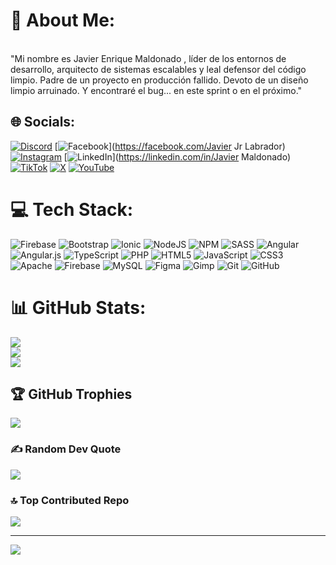 # 💫 About Me:
<br>"Mi nombre es Javier Enrique Maldonado , líder de los entornos de desarrollo, arquitecto de sistemas escalables y leal defensor del código limpio. Padre de un proyecto en producción fallido. Devoto de un diseño limpio arruinado. Y encontraré el bug... en este sprint o en el próximo."


## 🌐 Socials:
[![Discord](https://img.shields.io/badge/Discord-%237289DA.svg?logo=discord&logoColor=white)](https://discord.gg/javierjr8074) [![Facebook](https://img.shields.io/badge/Facebook-%231877F2.svg?logo=Facebook&logoColor=white)](https://facebook.com/Javier Jr Labrador) [![Instagram](https://img.shields.io/badge/Instagram-%23E4405F.svg?logo=Instagram&logoColor=white)](https://instagram.com/javierjr.os) [![LinkedIn](https://img.shields.io/badge/LinkedIn-%230077B5.svg?logo=linkedin&logoColor=white)](https://linkedin.com/in/Javier Maldonado) [![TikTok](https://img.shields.io/badge/TikTok-%23000000.svg?logo=TikTok&logoColor=white)](https://tiktok.com/@@javiermaldonado0920) [![X](https://img.shields.io/badge/X-black.svg?logo=X&logoColor=white)](https://x.com/@JavierjrxOs) [![YouTube](https://img.shields.io/badge/YouTube-%23FF0000.svg?logo=YouTube&logoColor=white)](https://youtube.com/@@javiermaldonado8042) 

# 💻 Tech Stack:
![Firebase](https://img.shields.io/badge/firebase-%23039BE5.svg?style=for-the-badge&logo=firebase) ![Bootstrap](https://img.shields.io/badge/bootstrap-%238511FA.svg?style=for-the-badge&logo=bootstrap&logoColor=white) ![Ionic](https://img.shields.io/badge/Ionic-%233880FF.svg?style=for-the-badge&logo=Ionic&logoColor=white) ![NodeJS](https://img.shields.io/badge/node.js-6DA55F?style=for-the-badge&logo=node.js&logoColor=white) ![NPM](https://img.shields.io/badge/NPM-%23CB3837.svg?style=for-the-badge&logo=npm&logoColor=white) ![SASS](https://img.shields.io/badge/SASS-hotpink.svg?style=for-the-badge&logo=SASS&logoColor=white) ![Angular](https://img.shields.io/badge/angular-%23DD0031.svg?style=for-the-badge&logo=angular&logoColor=white) ![Angular.js](https://img.shields.io/badge/angular.js-%23E23237.svg?style=for-the-badge&logo=angularjs&logoColor=white) ![TypeScript](https://img.shields.io/badge/typescript-%23007ACC.svg?style=for-the-badge&logo=typescript&logoColor=white) ![PHP](https://img.shields.io/badge/php-%23777BB4.svg?style=for-the-badge&logo=php&logoColor=white) ![HTML5](https://img.shields.io/badge/html5-%23E34F26.svg?style=for-the-badge&logo=html5&logoColor=white) ![JavaScript](https://img.shields.io/badge/javascript-%23323330.svg?style=for-the-badge&logo=javascript&logoColor=%23F7DF1E) ![CSS3](https://img.shields.io/badge/css3-%231572B6.svg?style=for-the-badge&logo=css3&logoColor=white) ![Apache](https://img.shields.io/badge/apache-%23D42029.svg?style=for-the-badge&logo=apache&logoColor=white) ![Firebase](https://img.shields.io/badge/firebase-a08021?style=for-the-badge&logo=firebase&logoColor=ffcd34) ![MySQL](https://img.shields.io/badge/mysql-4479A1.svg?style=for-the-badge&logo=mysql&logoColor=white) ![Figma](https://img.shields.io/badge/figma-%23F24E1E.svg?style=for-the-badge&logo=figma&logoColor=white) ![Gimp](https://img.shields.io/badge/Gimp-657D8B?style=for-the-badge&logo=gimp&logoColor=FFFFFF) ![Git](https://img.shields.io/badge/git-%23F05033.svg?style=for-the-badge&logo=git&logoColor=white) ![GitHub](https://img.shields.io/badge/github-%23121011.svg?style=for-the-badge&logo=github&logoColor=white)
# 📊 GitHub Stats:
![](https://github-readme-stats.vercel.app/api?username=JavierJr30789&theme=gotham&hide_border=false&include_all_commits=true&count_private=true)<br/>
![](https://github-readme-streak-stats.herokuapp.com/?user=JavierJr30789&theme=gotham&hide_border=false)<br/>
![](https://github-readme-stats.vercel.app/api/top-langs/?username=JavierJr30789&theme=gotham&hide_border=false&include_all_commits=true&count_private=true&layout=compact)

## 🏆 GitHub Trophies
![](https://github-profile-trophy.vercel.app/?username=JavierJr30789&theme=radical&no-frame=false&no-bg=true&margin-w=4)

### ✍️ Random Dev Quote
![](https://quotes-github-readme.vercel.app/api?type=horizontal&theme=radical)

### 🔝 Top Contributed Repo
![](https://github-contributor-stats.vercel.app/api?username=JavierJr30789&limit=5&theme=radical&combine_all_yearly_contributions=true)

---
[![](https://visitcount.itsvg.in/api?id=JavierJr30789&icon=9&color=6)](https://visitcount.itsvg.in)

<!-- Proudly created with GPRM ( https://gprm.itsvg.in ) -->

